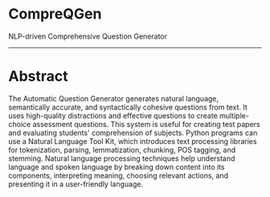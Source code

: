 # CompreQGen
NLP-driven Comprehensive Question Generator


--------------------------------------------------------------------------------------------------------------------------------------------------

# Abstract


The Automatic Question Generator generates natural language, semantically accurate, and syntactically cohesive questions from text. It uses high-quality distractions and effective questions to create multiple-choice assessment questions. This system is useful for creating test papers and evaluating students' comprehension of subjects. Python programs can use a Natural Language Tool Kit, which introduces text processing libraries for tokenization, parsing, lemmatization, chunking, POS tagging, and stemming. Natural language processing techniques help understand language and spoken language by breaking down content into its components, interpreting meaning, choosing relevant actions, and presenting it in a user-friendly language.
